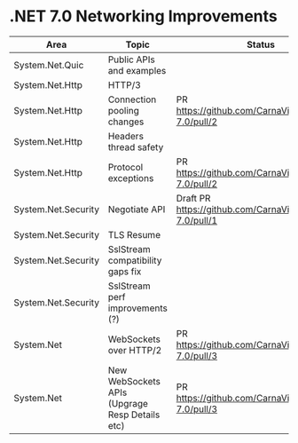 # .NET 7.0 Networking Improvements

Area | Topic | Status
--|--|--
System.Net.Quic | Public APIs and examples | 
System.Net.Http | HTTP/3 |
System.Net.Http | Connection pooling changes | PR https://github.com/CarnaViire/blogpost-7.0/pull/2 
System.Net.Http | Headers thread safety | 
System.Net.Http | Protocol exceptions | PR https://github.com/CarnaViire/blogpost-7.0/pull/2
System.Net.Security | Negotiate API | Draft PR https://github.com/CarnaViire/blogpost-7.0/pull/1
System.Net.Security | TLS Resume | 
System.Net.Security | SslStream compatibility gaps fix | 
System.Net.Security | SslStream perf improvements (?) | 
System.Net | WebSockets over HTTP/2 | PR https://github.com/CarnaViire/blogpost-7.0/pull/3
System.Net | New WebSockets APIs (Upgrage Resp Details etc) | PR https://github.com/CarnaViire/blogpost-7.0/pull/3
